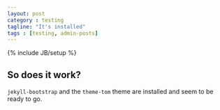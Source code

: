 ```yaml
---
layout: post
category : testing
tagline: "It's installed"
tags : [testing, admin-posts]
---
```

{% include JB/setup %}


## So does it work?

`jekyll-bootstrap` and the `theme-tom` theme are installed and seem to be ready to go.
